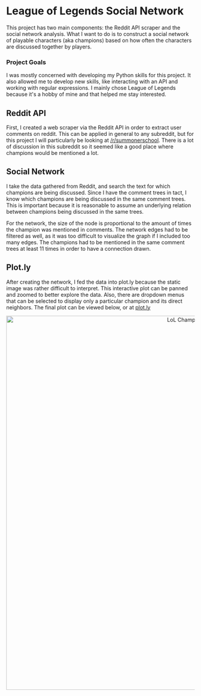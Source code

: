 # League of Legends Social Network
This project has two main components: the Reddit API scraper and the social network analysis. What I want to do is to construct a social network of playable characters (aka champions) based on how often the characters are discussed together by players.

### Project Goals
I was mostly concerned with developing my Python skills for this project. It also allowed me to develop new skills, like interacting with an API and working with regular expressions. I mainly chose League of Legends because it's a hobby of mine and that helped me stay interested. 

## Reddit API
First, I created a web scraper via the Reddit API in order to extract user comments on reddit. This can be applied in general to any subreddit, but for this project I will particularly be looking at [/r/summonerschool](http://www.reddit.com/r/summonerschool/). There is a lot of discussion in this subreddit so it seemed like a good place where champions would be mentioned a lot. 

## Social Network
I take the data gathered from Reddit, and search the text for which champions are being discussed. Since I have the comment trees in tact, I know which champions are being discussed in the same comment trees. This is important because it is reasonable to assume an underlying relation between champions being discussed in the same trees.

For the network, the size of the node is proportional to the amount of times the champion was mentioned in comments. The network edges had to be filtered as well, as it was too difficult to visualize the graph if I included too many edges. The champions had to be mentioned in the same comment trees at least 11 times in order to have a connection drawn. 

## Plot.ly
After creating the network, I fed the data into plot.ly because the static image was rather difficult to interpret. This interactive plot can be panned and zoomed to better explore the data. Also, there are dropdown menus that can be selected to display only a particular champion and its direct neighbors. The final plot can be viewed below, or at [plot.ly](https://plot.ly/~zachturn/0/lol-champion-network/#plot)

<div>
    <a href="https://plot.ly/~zachturn/0/" target="_blank" title="LoL Champion Network" style="display: block; text-align: center;"><img src="https://plot.ly/~zachturn/0.png" alt="LoL Champion Network" style="max-width: 100%;width: 1000px;"  width="1000" onerror="this.onerror=null;this.src='https://plot.ly/404.png';" /></a>
    <script data-plotly="zachturn:0"  src="https://plot.ly/embed.js" async></script>
</div>
